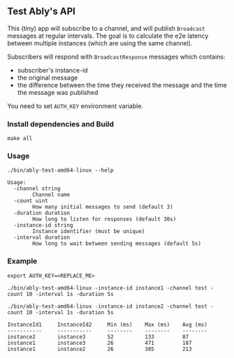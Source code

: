 ## Test Ably's API

This (tiny) app will subscribe to a channel, and will publish `Broadcast` messages at regular intervals.
The goal is to calculate the e2e latency between multiple instances (which are using the same channel).

Subscribers will respond with `BroadcastResponse` messages which contains:
- subscriber's instance-id
- the original message
- the difference between the time they received the message and the time the message was published  

You need to set `AUTH_KEY` environment variable.

### Install dependencies and Build

```
make all
```

### Usage

```
./bin/ably-test-amd64-linux --help

Usage:
  -channel string
    	Channel name
  -count uint
    	How many initial messages to send (default 3)
  -duration duration
    	How long to listen for responses (default 30s)
  -instance-id string
    	Instance identifier (must be unique)
  -interval duration
    	How long to wait between sending messages (default 5s)
```

### Example

```
export AUTH_KEY=<REPLACE_ME>

./bin/ably-test-amd64-linux -instance-id instance1 -channel test -count 10 -interval 1s -duration 5s

./bin/ably-test-amd64-linux -instance-id instance2 -channel test -count 10 -interval 1s -duration 5s

InstanceId1     InstanceId2     Min (ms)    Max (ms)    Avg (ms)
-----------     -----------     --------    --------    --------	
instance2       instance3       52          133         87		
instance1       instance3       26          471         187		
instance1       instance2       26          385         213		
```
